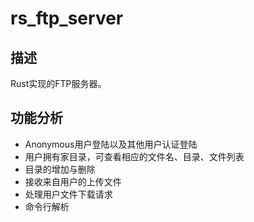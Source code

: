 # rs_ftp_server

## 描述

Rust实现的FTP服务器。

## 功能分析

* Anonymous用户登陆以及其他用户认证登陆
* 用户拥有家目录，可查看相应的文件名、目录、文件列表
* 目录的增加与删除
* 接收来自用户的上传文件
* 处理用户文件下载请求
* 命令行解析


